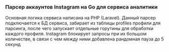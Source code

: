 ### Парсер аккаунтов Instagram на  Go для сервиса аналитики

Основная логика сервиса написана на PHP (Laravel). Данный парсер подключается к БД сервиса, забирает из таблицы profiles
 профили для парсинга, после чего запускает отдельные горутины для обработки каждого профиля. Instagram блокирует запросы
 при их большом количестве, в связи с чем между ними добавлена рандомная пауза до 5 секунд
